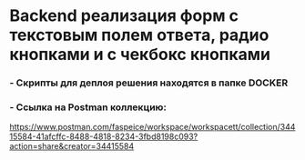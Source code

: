 # Backend реализация форм с текстовым полем ответа, радио кнопками и с чекбокс кнопками
### - Скрипты для деплоя решения находятся в папке DOCKER ###
### - Ссылка на Postman коллекцию: 
https://www.postman.com/faspeice/workspace/workspacett/collection/34415584-41afcffc-8488-4818-8234-3fbd8198c093?action=share&creator=34415584 



